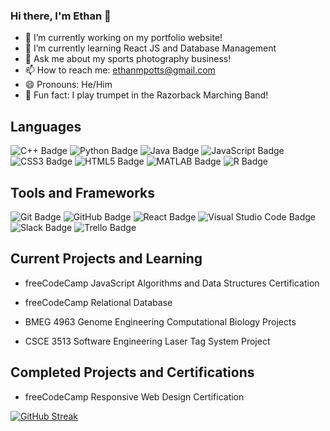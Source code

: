 ### Hi there, I'm Ethan 👋

<!--
**empotts/empotts** is a ✨ _special_ ✨ repository because its `README.md` (this file) appears on your GitHub profile.

Here are some ideas to get you started:

- 🔭 I’m currently working on ...
- 🌱 I’m currently learning ...
- 👯 I’m looking to collaborate on ...
- 🤔 I’m looking for help with ...
- 💬 Ask me about ...
- 📫 How to reach me: ...
- 😄 Pronouns: ...
- ⚡ Fun fact: ...
-->

- 🔭 I’m currently working on my portfolio website!
- 🌱 I’m currently learning React JS and Database Management
- 📸 Ask me about my sports photography business!
- 📫 How to reach me: ethanmpotts@gmail.com
- 😄 Pronouns: He/Him
- 🎺 Fun fact: I play trumpet in the Razorback Marching Band!


## Languages

![C++ Badge](https://img.shields.io/badge/C++-%2300599C.svg?logo=c%2B%2B&logoColor=white&style=flat)
![Python Badge](https://custom-icon-badges.demolab.com/badge/Python-000.svg?logo=python-colorful)
![Java Badge](https://custom-icon-badges.demolab.com/badge/Java-ED8B00.svg?logo=java-colorful)
![JavaScript Badge](https://img.shields.io/badge/Javascript-%23323330.svg?&logo=javascript&logoColor=%23F7DF1E&style=flat)
![CSS3 Badge](https://img.shields.io/badge/CSS-%231572B6.svg?&logo=css3&logoColor=white&style=flat) 
![HTML5 Badge](https://img.shields.io/badge/HTML5-%23E34F26.svg?&logo=html5&logoColor=white&style=flat) 
![MATLAB Badge](https://custom-icon-badges.demolab.com/badge/MATLAB-050c6b.svg?logo=matlab_logo)
![R Badge](https://custom-icon-badges.demolab.com/badge/R-75aadb.svg?logo=r)


 
## Tools and Frameworks

 ![Git Badge](https://img.shields.io/badge/Git-F05032?logo=git&logoColor=fff&style=flat)
 ![GitHub Badge](https://img.shields.io/badge/GitHub-181717?logo=github&logoColor=fff&style=flat)
 ![React Badge](https://img.shields.io/badge/React-%2320232a.svg?&logo=react&logoColor=%2361DAFB&style=flat) 
 ![Visual Studio Code Badge](https://img.shields.io/badge/Visual%20Studio%20Code-007ACC?logo=visualstudiocode&logoColor=fff&style=flat)
 ![Slack Badge](https://img.shields.io/badge/Slack-4A154B?logo=slack&logoColor=fff&style=flat)
 ![Trello Badge](https://img.shields.io/badge/Trello-0052CC?logo=trello&logoColor=fff&style=flat)

## Current Projects and Learning

* freeCodeCamp JavaScript Algorithms and Data Structures Certification

* freeCodeCamp Relational Database

* BMEG 4963 Genome Engineering Computational Biology Projects

* CSCE 3513 Software Engineering Laser Tag System Project

## Completed Projects and Certifications

* freeCodeCamp Responsive Web Design Certification

[![GitHub Streak](https://streak-stats.demolab.com?user=empotts&theme=transparent&hide_border=true&border_radius=8)](https://git.io/streak-stats)
